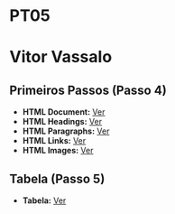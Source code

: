# PT05
# Vitor Vassalo

## Primeiros Passos (Passo 4)

- **HTML Document:** [Ver](https://github.com/VitorVassalo/PT05/index'.html)
- **HTML Headings:** [Ver]()
- **HTML Paragraphs:** [Ver]()
- **HTML Links:** [Ver]()
- **HTML Images:** [Ver]()


## Tabela (Passo 5)

- **Tabela:** [Ver]()
